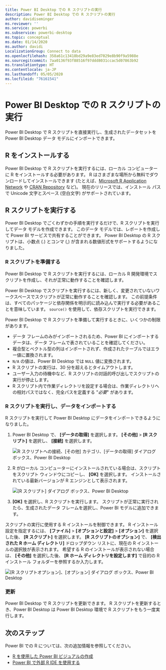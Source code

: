 ```yaml
---
title: Power BI Desktop での R スクリプトの実行
description: Power BI Desktop での R スクリプトの実行
author: davidiseminger
ms.reviewer: ''
ms.service: powerbi
ms.subservice: powerbi-desktop
ms.topic: conceptual
ms.date: 01/14/2020
ms.author: davidi
LocalizationGroup: Connect to data
ms.openlocfilehash: 358a61c13418bd29a9e83ed7029e8b90f9a5988e
ms.sourcegitcommit: 7aa0136f93f88516f97ddd8031ccac5d07863b92
ms.translationtype: HT
ms.contentlocale: ja-JP
ms.lasthandoff: 05/05/2020
ms.locfileid: "76161541"
---
```

# <a name="run-r-scripts-in-power-bi-desktop"></a>Power BI Desktop での R スクリプトの実行

Power BI Desktop で R スクリプトを直接実行し、生成されたデータセットを Power BI Desktop データ モデルにインポートできます。

## <a name="install-r"></a>R をインストールする

Power BI Desktop で R スクリプトを実行するには、ローカル コンピューターに R をインストールする必要があります。 R はさまざまな場所から無料でダウンロードしてインストールできます (たとえば、[Microsoft R Application Network](https://mran.revolutionanalytics.com/download/) や [CRAN Repository](https://cran.r-project.org/bin/windows/base/) など)。 現在のリリースでは、インストール パスで Unicode 文字とスペース (空白文字) がサポートされています。

## <a name="run-r-scripts"></a>R スクリプトを実行する

Power BI Desktop でごくわずかの手順を実行するだけで、R スクリプトを実行してデータ モデルを作成できます。 このデータ モデルでは、レポートを作成して Power BI サービスで共有することができます。 Power BI Desktop の R スクリプトは、小数点 (.) とコンマ (,) が含まれる数値形式をサポートするようになりました。

### <a name="prepare-an-r-script"></a>R スクリプトを準備する

Power BI Desktop で R スクリプトを実行するには、ローカル R 開発環境でスクリプトを作成し、それが正常に動作することを確認します。

Power BI Desktop でスクリプトを実行するには、新しく、変更されていないワークスペースでスクリプトが正常に動作することを確認します。 この前提条件は、すべてのパッケージと依存関係を明示的に読み込んで実行する必要があることを意味しています。 `source()` を使用して、依存スクリプトを実行できます。

Power BI Desktop で R スクリプトを準備して実行するときに、いくつかの制限があります。

* データ フレームのみがインポートされるため、Power BI にインポートするデータは、データ フレームで表されていることを確認してください。
* 複合型とベクトル型の列はインポートされず、作成されたテーブルではエラー値に置換されます。
* `N/A` の値は、Power BI Desktop では `NULL` 値に変換されます。
* R スクリプトの実行は、30 分を超えるとタイムアウトします。
* ユーザー入力の待機中など、R スクリプトの対話的呼び出しでスクリプトの実行が停止します。
* R スクリプト内で作業ディレクトリを設定する場合は、作業ディレクトリへの相対パスではなく、完全パスを定義する "*必要*" があります。

### <a name="run-your-r-script-and-import-data"></a>R スクリプトを実行し、データをインポートする

R スクリプトを実行して Power BI Desktop にデータをインポートできるようになりました。

1. Power BI Desktop で、 **[データの取得]** を選択します。 **[その他]**  >  **[R スクリプト]** を選択し、 **[接続]** を選択します。

    ![R スクリプトへの接続、[その他] カテゴリ、[データの取得] ダイアログ ボックス、Power BI Desktop](media/desktop-r-scripts/r-scripts-1.png)

2. R がローカル コンピューターにインストールされている場合は、スクリプトをスクリプト ウィンドウにコピーし、 **[OK]** を選択します。 インストールされている最新バージョンが R エンジンとして表示されます。

    ![[R スクリプト] ダイアログ ボックス、Power BI Desktop](media/desktop-r-scripts/r-scripts-2.png)

3. **[OK]** を選択し、R スクリプトを実行します。 スクリプトが正常に実行されたら、生成されたデータ フレームを選択し、Power BI モデルに追加できます。

スクリプトの実行に使用する R インストールを制御できます。 R インストール設定を指定するには、 **[ファイル]**  >  **[オプションと設定]**  >  **[オプション]** を選択した後、 **[R スクリプト]** を選択します。 **[R スクリプトのオプション]** で、 **[検出された R ホーム ディレクトリ]** ドロップダウン リストに、現在の R インストールの選択肢が表示されます。 希望する R のインストールが表示されない場合は、 **[その他]** を選択した後、 **[R ホーム ディレクトリを設定します]** で目的の R インストール フォルダーを参照するか入力します。

![[R スクリプトオプション]、[オプション] ダイアログ ボックス、Power BI Desktop](media/desktop-r-scripts/r-scripts-4.png)

### <a name="refresh"></a>更新

Power BI Desktop で R スクリプトを更新できます。 R スクリプトを更新するとき、Power BI Desktop は Power BI Desktop 環境で R スクリプトをもう一度実行します。

## <a name="next-steps"></a>次のステップ

Power BI での R については、次の追加情報を参照してください。

* [R を使用した Power BI ビジュアルの作成](desktop-r-visuals.md)
* [Power BI で外部 R IDE を使用する](desktop-r-ide.md)
